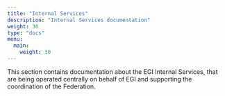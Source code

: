 ```yaml
---
title: "Internal Services"
description: "Internal Services documentation"
weight: 30
type: "docs"
menu:
  main:
    weight: 30
---
```


This section contains documentation about the EGI Internal Services, that are
being operated centrally on behalf of EGI and supporting the coordination of
the Federation.
